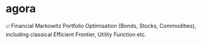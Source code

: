 # agora
📈Financial Markowitz Portfolio Optimisation (Bonds, Stocks, Commodities), including classical Efficient Frontier, Utility Function etc.
